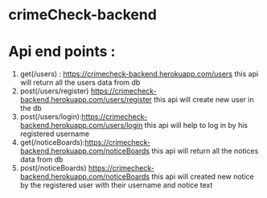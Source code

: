 # crimeCheck-backend
# Api end points :
1. get(/users) : https://crimecheck-backend.herokuapp.com/users this api will return all the users data from db
2. post(/users/register) https://crimecheck-backend.herokuapp.com/users/register this api will create new user in the db
3. post(/users/login):https://crimecheck-backend.herokuapp.com/users/login this api will help to log in by his registered username
4. get(/noticeBoards):https://crimecheck-backend.herokuapp.com/noticeBoards this api will return all the notices data from db
5. post(/noticeBoards) https://crimecheck-backend.herokuapp.com/noticeBoards this api will created new notice by the registered user with their username and notice text
